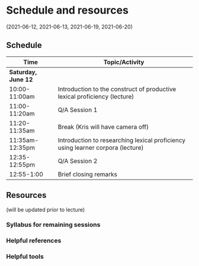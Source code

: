 # Schedule and resources
(2021-06-12, 2021-06-13, 2021-06-19, 2021-06-20)

## Schedule


| Time | Topic/Activity |
|-----------------|----------------|
| **Saturday, June 12** | |
| 10:00-11:00am | Introduction to the construct of productive lexical proficiency (lecture) |
| 11:00-11:20am | Q/A Session 1 |
| 11:20-11:35am | Break (Kris will have camera off) |
| 11:35am-12:35pm | Introduction to researching lexical proficiency using learner corpora (lecture) |
| 12:35-12:55pm | Q/A Session 2 |
| 12:55-1:00 | Brief closing remarks |


## Resources
(will be updated prior to lecture)
### Syllabus for remaining sessions

### Helpful references

### Helpful tools
